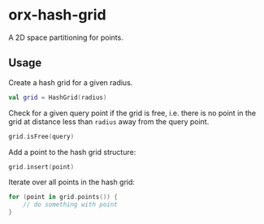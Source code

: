 # orx-hash-grid

A 2D space partitioning for points.

## Usage

Create a hash grid for a given radius. 
```kotlin
val grid = HashGrid(radius)
```

Check for a given query point if the grid is free, i.e. there is no point in the grid at distance less than `radius` away from the
query point.

```kotlin
grid.isFree(query)
```

Add a point to the hash grid structure: 
```kotlin
grid.insert(point)
```

Iterate over all points in the hash grid:
```kotlin 
for (point in grid.points()) {
    // do something with point
}
```